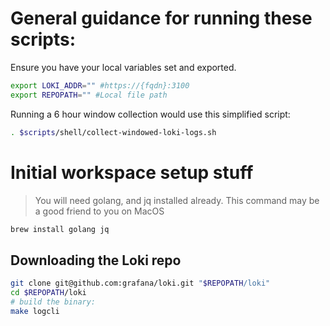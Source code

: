 # **General guidance for running these scripts:**
Ensure you have your local variables set and exported.
```bash
export LOKI_ADDR="" #https://{fqdn}:3100
export REPOPATH="" #Local file path
```

Running a 6 hour window collection would use this simplified script:

```bash
. $scripts/shell/collect-windowed-loki-logs.sh
```

# Initial workspace setup stuff

> You will need golang, and jq installed already.  This command may be a good friend to you on MacOS

```bash
brew install golang jq
```

## Downloading the Loki repo

```bash
git clone git@github.com:grafana/loki.git "$REPOPATH/loki"
cd $REPOPATH/loki
# build the binary:
make logcli
```
